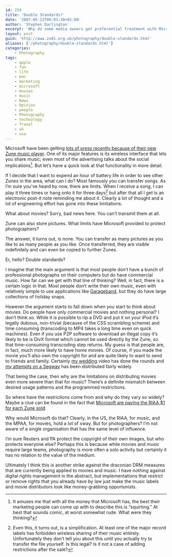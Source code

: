 ```yaml
---
id: 259
title: 'Double Standards?'
date: '2007-05-23T09:03:38+01:00'
author: 'Stephen Darlington'
excerpt: 'Why do some media owners get preferential treatment with Microsoft''s new Zune player?'
layout: post
guid: 'http://www.zx81.org.uk/photography/double-standards.html'
aliases: ['/photography/double-standards.html']
categories:
    - Photography
tags:
    - apple
    - fun
    - life
    - mac
    - marketing
    - microsoft
    - movies
    - music
    - News
    - Opinion
    - people
    - Photography
    - technology
    - Travel
    - uk
    - usa
---
```


Microsoft have been getting [lots of press recently because of their new Zune music player](http://www.nytimes.com/2006/11/09/technology/09pogue.html?pagewanted=1&ref=technology "NY Times take on Zune"). One of its major features is its wireless interface that lets you share music; even most of the advertising talks about the social implications[^1]. But let’s have a quick look at that functionality in more detail.

If I decide that I want to expend an hour of battery life in order to see other Zunes in the area, what can I do? Most famously you can transfer songs. As I’m sure you’ve heard by now, there are limits. When I receive a song, I can play it three times or hang onto it for three days[^2] but after that all I get is an electronic post-it note reminding me about it. Clearly a lot of thought and a lot of engineering effort has gone into these limitations.

What about movies? Sorry, bad news here. You can’t transmit them at all.

Zune can also store pictures. What limits have Microsoft provided to protect photographers?

The answer, it turns out, is none. You can transfer as many pictures as you like to as many people as you like. Once transferred, they are visible indefinitely and can even be copied to further Zunes.

Er, hello? Double standards?

I imagine that the main argument is that most people don’t have a bunch of professional photographs on their computers but do have commercial music. How far can we get with that line of thinking? Well, in fact, there is a certain logic in that. Most people don’t write their own music, even with relatively simple to use applications like [Garageband](http://www.apple.com/uk/garageband/ "Apple iLife"), but they do have large collections of holiday snaps.

However the argument starts to fall down when you start to think about movies. Do people have only commercial movies and nothing personal? I don’t think so. While it *is* possible to rip a DVD and put it on your iPod it’s legally dubious, non-trivial (because of the CSS scrambling scheme) and time consuming (transcoding to MP4 takes a long time even on quick machines). Even if you use P2P software to download an illegal copy it’s likely to be is DivX format which cannot be used directly by the Zune, so that time-consuming transcoding step returns. My guess is that people are, in fact, much more likely to have home movies. Of course, if you made the movie you’ll also own the copyright for and are quite likely to want to send to friends and family. Certainly [my wedding](http://www.zx81.org.uk/blog/the-big-day.html "My wedding") video has done the rounds and [my attempts on a Segway](http://www.zx81.org.uk/travel/lille-2006.html "Segways in Lille") has been distributed fairly widely.

That being the case, then why are the limitations on distributing movies even more severe than that for music? There’s a definite mismatch between desired usage patterns and the programmed restrictions.

So where have the restrictions come from and why do they vary so widely? Maybe a clue can be found in the fact that [Microsoft are paying the RIAA $1 for each Zune sold](http://daringfireball.net/2006/11/buy_that_for_a_dollar "MS bows to RIAA pressure").

Why would Microsoft do that? Clearly, in the US, the RIAA, for music, and the MPAA, for movies, hold a lot of sway. But for photographers? I’m not aware of a single organisation that has the same level of influence.

I’m sure Reuters and PA protect the copyright of their own images, but who protects everyone else? Perhaps this is because while movies and music require large teams, photography is more often a solo activity but certainly it has no relation to the value of the medium.

Ultimately I think this is another strike against the draconian DRM measures that are currently being applied to movies and music. I have nothing against digital rights management in the abstract, but implementations that restrict or remove rights that you already have by law just make the music labels and movie distributors look like money-grabbing opportunists.
[^1]: It amuses me that with all the money that Microsoft has, the best their marketing people can come up with to describe this is “squirting.” At best that sounds comic, at worst somewhat rude. What were they thinking?
[^2]: Even this, it turns out, is a simplification. At least one of the major record labels has forbidden wireless sharing of their music entirely. Unfortunately they don’t tell you about this until you actually try to transfer the file yourself. Is this legal? Is it not a case of adding restrictions after the sale?
